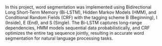 In this project, word segmentation was implemented using Bidirectional Long Short-Term Memory (Bi-LSTM), Hidden Markov Models (HMM), and Conditional Random Fields (CRF) with the tagging scheme B (Beginning), I (Inside), E (End), and S (Single). The Bi-LSTM captures long-range dependencies, HMM models sequential data probabilistically, and CRF optimizes the entire tag sequence jointly, resulting in accurate word segmentation for natural language processing tasks.
